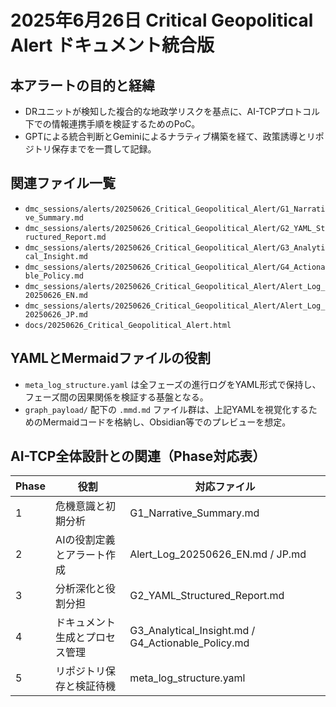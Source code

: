 # 2025年6月26日 Critical Geopolitical Alert ドキュメント統合版

## 本アラートの目的と経緯

- DRユニットが検知した複合的な地政学リスクを基点に、AI-TCPプロトコル下での情報連携手順を検証するためのPoC。
- GPTによる統合判断とGeminiによるナラティブ構築を経て、政策誘導とリポジトリ保存までを一貫して記録。

## 関連ファイル一覧

- `dmc_sessions/alerts/20250626_Critical_Geopolitical_Alert/G1_Narrative_Summary.md`
- `dmc_sessions/alerts/20250626_Critical_Geopolitical_Alert/G2_YAML_Structured_Report.md`
- `dmc_sessions/alerts/20250626_Critical_Geopolitical_Alert/G3_Analytical_Insight.md`
- `dmc_sessions/alerts/20250626_Critical_Geopolitical_Alert/G4_Actionable_Policy.md`
- `dmc_sessions/alerts/20250626_Critical_Geopolitical_Alert/Alert_Log_20250626_EN.md`
- `dmc_sessions/alerts/20250626_Critical_Geopolitical_Alert/Alert_Log_20250626_JP.md`
- `docs/20250626_Critical_Geopolitical_Alert.html`

## YAMLとMermaidファイルの役割

- `meta_log_structure.yaml` は全フェーズの進行ログをYAML形式で保持し、フェーズ間の因果関係を検証する基盤となる。
- `graph_payload/` 配下の `.mmd.md` ファイル群は、上記YAMLを視覚化するためのMermaidコードを格納し、Obsidian等でのプレビューを想定。

## AI-TCP全体設計との関連（Phase対応表）

| Phase | 役割 | 対応ファイル |
|-------|------|--------------|
| 1 | 危機意識と初期分析 | G1_Narrative_Summary.md |
| 2 | AIの役割定義とアラート作成 | Alert_Log_20250626_EN.md / JP.md |
| 3 | 分析深化と役割分担 | G2_YAML_Structured_Report.md |
| 4 | ドキュメント生成とプロセス管理 | G3_Analytical_Insight.md / G4_Actionable_Policy.md |
| 5 | リポジトリ保存と検証待機 | meta_log_structure.yaml |

